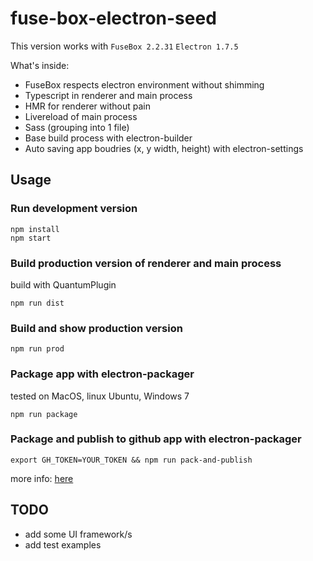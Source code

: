 # fuse-box-electron-seed

This version works with `FuseBox 2.2.31` `Electron 1.7.5`

What's inside:

* FuseBox respects electron environment without shimming
* Typescript in renderer and main process
* HMR for renderer without pain
* Livereload of main process
* Sass (grouping into 1 file)
* Base build process with electron-builder
* Auto saving app boudries (x, y width, height) with electron-settings


## Usage

### Run development version

```
npm install
npm start
```

### Build production version of renderer and main process
build with QuantumPlugin

```
npm run dist
```

### Build and show production version

```
npm run prod
```

### Package app with electron-packager
tested on MacOS, linux Ubuntu, Windows 7
```
npm run package
```

### Package and publish to github app with electron-packager

```
export GH_TOKEN=YOUR_TOKEN && npm run pack-and-publish
```
more info: [here](https://www.electron.build/publishing-artifacts)

## TODO

* add some UI framework/s
* add test examples
